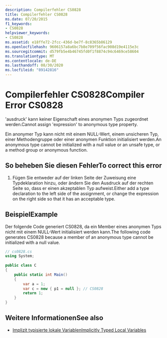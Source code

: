 ```yaml
---
description: Compilerfehler CS0828
title: Compilerfehler CS0828
ms.date: 07/20/2015
f1_keywords:
- CS0828
helpviewer_keywords:
- CS0828
ms.assetid: e18ffe72-2fcc-436d-be7f-8c8365b86129
ms.openlocfilehash: 9606157a8a6bc7b8e709f56fac908d19e4115e3c
ms.sourcegitcommit: d579fb5e4b46745fd0f1f8874c94c6469ce58604
ms.translationtype: MT
ms.contentlocale: de-DE
ms.lasthandoff: 08/30/2020
ms.locfileid: "89142816"
---
```

# <a name="compiler-error-cs0828"></a><span data-ttu-id="55c52-103">Compilerfehler CS0828</span><span class="sxs-lookup"><span data-stu-id="55c52-103">Compiler Error CS0828</span></span>
<span data-ttu-id="55c52-104">'ausdruck' kann keiner Eigenschaft eines anonymen Typs zugeordnet werden.</span><span class="sxs-lookup"><span data-stu-id="55c52-104">Cannot assign 'expression' to anonymous type property.</span></span>  
  
 <span data-ttu-id="55c52-105">Ein anonymer Typ kann nicht mit einem NULL-Wert, einem unsicheren Typ, einer Methodengruppe oder einer anonymen Funktion initialisiert werden.</span><span class="sxs-lookup"><span data-stu-id="55c52-105">An anonymous type cannot be initialized with a null value or an unsafe type, or a method group or anonymous function.</span></span>  
  
## <a name="to-correct-this-error"></a><span data-ttu-id="55c52-106">So beheben Sie diesen Fehler</span><span class="sxs-lookup"><span data-stu-id="55c52-106">To correct this error</span></span>  
  
1. <span data-ttu-id="55c52-107">Fügen Sie entweder auf der linken Seite der Zuweisung eine Typdeklaration hinzu, oder ändern Sie den Ausdruck auf der rechten Seite so, dass er einen akzeptablen Typ aufweist.</span><span class="sxs-lookup"><span data-stu-id="55c52-107">Either add a type declaration to the left side of the assignment, or change the expression on the right side so that it has an acceptable type.</span></span>  
  
## <a name="example"></a><span data-ttu-id="55c52-108">Beispiel</span><span class="sxs-lookup"><span data-stu-id="55c52-108">Example</span></span>  
 <span data-ttu-id="55c52-109">Der folgende Code generiert CS0828, da ein Member eines anonymen Typs nicht mit einem NULL-Wert initialisiert werden kann.</span><span class="sxs-lookup"><span data-stu-id="55c52-109">The following code generates CS0828 because a member of an anonymous type cannot be initialized with a null value.</span></span>  
  
```csharp  
// cs0828.cs  
using System;  
  
public class C  
{  
    public static int Main()  
    {  
        var a = 1;  
        var c = new { p1 = null }; // CS0828  
        return 1;  
    }  
}  
```  
  
## <a name="see-also"></a><span data-ttu-id="55c52-110">Weitere Informationen</span><span class="sxs-lookup"><span data-stu-id="55c52-110">See also</span></span>

- [<span data-ttu-id="55c52-111">Implizit typisierte lokale Variablen</span><span class="sxs-lookup"><span data-stu-id="55c52-111">Implicitly Typed Local Variables</span></span>](../programming-guide/classes-and-structs/implicitly-typed-local-variables.md)
